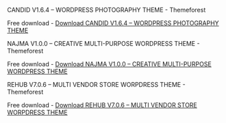 CANDID V1.6.4 – WORDPRESS PHOTOGRAPHY THEME - Themeforest

Free download - <a href="destyy.com/ww6CoA">Download CANDID V1.6.4 – WORDPRESS PHOTOGRAPHY THEME</a>

NAJMA V1.0.0 – CREATIVE MULTI-PURPOSE WORDPRESS THEME - Themeforest

Free download - <a href="destyy.com/ww6C1V">Download NAJMA V1.0.0 – CREATIVE MULTI-PURPOSE WORDPRESS THEME</a>

REHUB V7.0.6 – MULTI VENDOR STORE WORPDRESS THEME - Themeforest

Free download - <a href="destyy.com/ww6VQH">Download REHUB V7.0.6 – MULTI VENDOR STORE WORPDRESS THEME </a>
